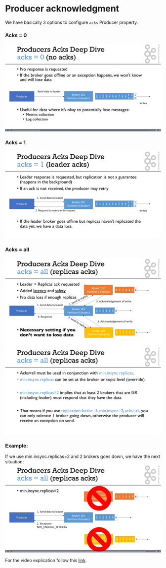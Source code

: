 # Producer acknowledgment

We have basically 3 options to configure `acks` Producer property.

### Acks = 0
![](acks_0.png)

### Acks = 1
![](acks_1.png)

### Acks = all
![](acks_all.png)
![](acks_all_in_sync_replicas.png)

### Example:
If we use min.insync.replicas=2 and 2 brokers goes down, we have the next situation:
![](acks_all_exception.png)


For the video explication follow this [link](https://subscription.packtpub.com/video/application_development/9781789342604/99134/99140/acks-and-min-insync-replicas).


